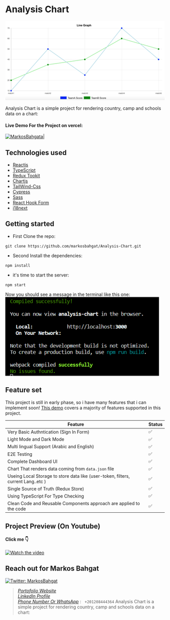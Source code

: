 # Analysis Chart

![](./src/assets/images/line-graph.png)

Analysis Chart is a simple project for rendering country, camp and schools data on a chart:

#### Live Demo For the Project on vercel:

[![MarkosBahgata|](https://static.agilitycms.com/logos/full-logo-black-on-white-vercel_20200827182255_0.png)](http://analysis-chart-vois.vercel.app/)

## Technologies used

-   [Reactjs](https://reactjs.org/)
-   [TypeScript](https://www.typescriptlang.org/)
-   [Redux Tookit](https://redux-toolkit.js.org/)
-   [Chartjs](https://www.chartjs.org/)
-   [TailWind-Css](https://tailwindcss.com/)
-   [Cypress](https://www.cypress.io/)
-   [Sass](https://sass-lang.com/)
-   [React Hook Form](https://react-hook-form.com/)
-   [i18next](https://www.i18next.com/)

## Getting started

-   First Clone the repo:

```shell
git clone https://github.com/markosbahgat/Analysis-Chart.git
```

-   Second Install the dependencies:

```shell
npm install
```

-   it's time to start the server:

```shell
npm start
```

Now you should see a message in the terminal like this one:
![](./src/assets/images/terminalMessage.png)

## Feature set

This project is still in early phase, so i have many features that i can implement soon! [This demo](https://www.youtube.com/watch?v=X_zp6CodHjc&t=493s) covers a majority of features supported in this project.

| Feature                                                                           | Status |
| --------------------------------------------------------------------------------- | ------ |
| Very Basic Authntication (Sign In Form)                                           | ✅     |
| Light Mode and Dark Mode                                                          | ✅     |
| Multi lingual Support (Arabic and English)                                        | ✅     |
| E2E Testing                                                                       | ✅     |
| Complete Dashboard UI                                                             | ✅     |
| Chart That renders data coming from `data.json` file                              | ✅     |
| Useing Local Storage to store data like (user-token, filters, current Lang..etc ) | ✅     |
| Single Source of Truth (Redux Store)                                              | ✅     |
| Using TypeScript For Type Checking                                                | ✅     |
| Clean Code and Reusable Components approach are applied to the code               | ✅     |

## Project Preview (On Youtube)

#### Click me 👇

[![Watch the video](https://img.youtube.com/vi/ts8ek-UfyYc/hqdefault.jpg)](https://youtu.be/ts8ek-UfyYc)

## Reach out for Markos Bahgat

[![Twitter: MarkosBahgat](https://img.shields.io/twitter/follow/MarkosBahgat.svg?style=social)](https://twitter.com/bahgat_markos)

> [_Portofolio Website_](https://markosbahgat.com)  
> [_LinkedIn Profile_](https://www.linkedin.com/in/markos-bahgat-9a7178216)  
> [_Phone Number Or WhatsApp_]() : ` +201208444364`
> Analysis Chart is a simple project for rendering country, camp and schools data on a chart:
